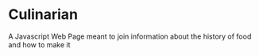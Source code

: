 # Culinarian
A Javascript Web Page meant to join information about the history of food and how to make it

